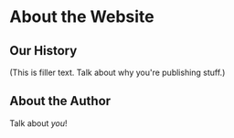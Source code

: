 # About the Website

## Our History
 
(This is filler text. Talk about why you're publishing stuff.)
 
## About the Author

Talk about *you*!